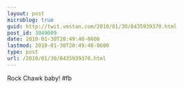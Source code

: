 ```yaml
---
layout: post
microblog: true
guid: http://twit.vmstan.com/2010/01/30/8435939370.html
post_id: 3049009
date: 2010-01-30T20:49:40-0600
lastmod: 2010-01-30T20:49:40-0600
type: post
url: /2010/01/30/8435939370.html
---
```

Rock Chawk baby! #fb
